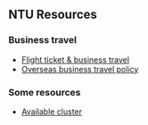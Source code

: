 
## NTU Resources

### Business travel

- [Flight ticket & business travel](2018-10-17-flight-and-BTS/index.md)
- [Overseas business travel policy](2019-06-25-overseas-travel-policy/index.md)


### Some resources

- [Available cluster](2019-06-26-cluster/index.md)
